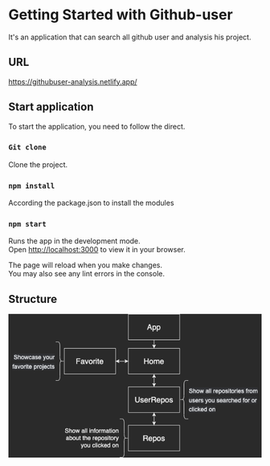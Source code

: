 # Getting Started with Github-user

It's an application that can search all github user and analysis his project.

## URL

https://githubuser-analysis.netlify.app/

## Start application

To start the application, you need to follow the direct.

### `Git clone`

Clone the project.

### `npm install`

According the package.json to install the modules

### `npm start`

Runs the app in the development mode.\
Open [http://localhost:3000](http://localhost:3000) to view it in your browser.

The page will reload when you make changes.\
You may also see any lint errors in the console.

## Structure

<img src="./others/structure.png"/>
